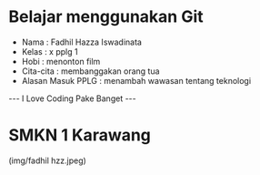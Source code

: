 # Belajar menggunakan Git

- Nama              : Fadhil Hazza Iswadinata 
- Kelas             : x pplg 1
- Hobi              : menonton film
- Cita-cita         : membanggakan orang tua
- Alasan Masuk PPLG : menambah wawasan tentang teknologi

--- I Love Coding Pake Banget ---

# SMKN 1 Karawang
(img/fadhil hzz.jpeg)